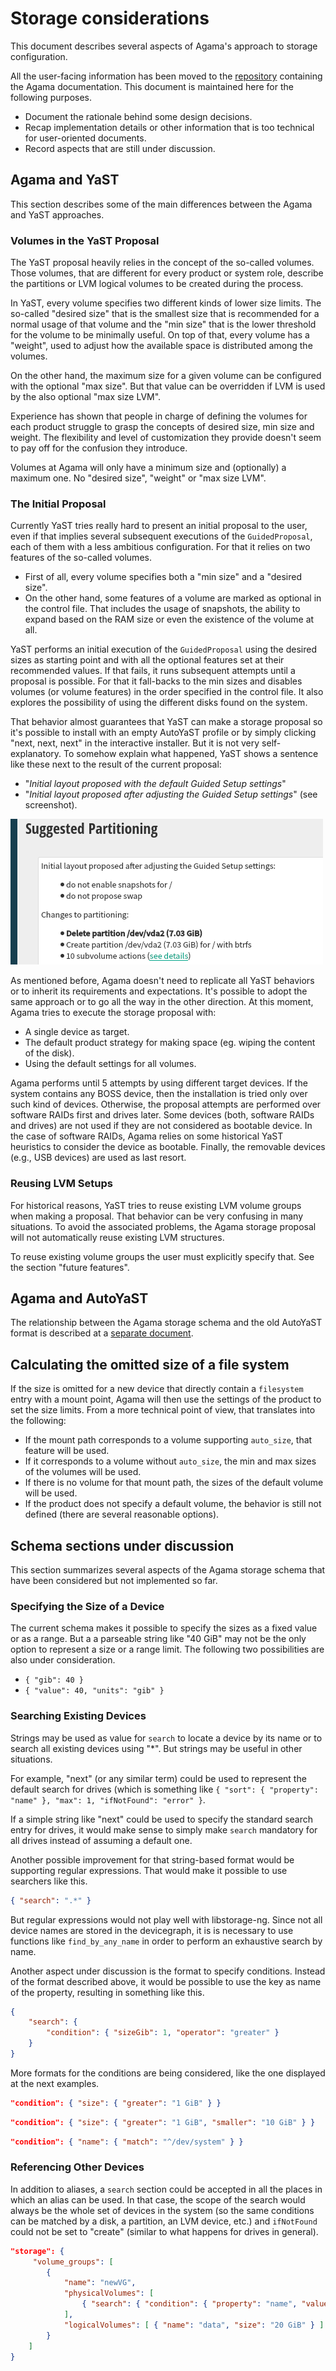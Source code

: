 # Storage considerations

This document describes several aspects of Agama's approach to storage configuration.

All the user-facing information has been moved to the
[repository](https://github.com/agama-project/agama-project.github.io) containing the Agama
documentation. This document is maintained here for the following purposes.

  - Document the rationale behind some design decisions.
  - Recap implementation details or other information that is too technical for user-oriented
    documents.
  - Record aspects that are still under discussion.

## Agama and YaST

This section describes some of the main differences between the Agama and YaST approaches.

### Volumes in the YaST Proposal

The YaST proposal heavily relies in the concept of the so-called volumes. Those volumes, that are
different for every product or system role, describe the partitions or LVM logical volumes to be
created during the process.

In YaST, every volume specifies two different kinds of lower size limits. The so-called "desired
size" that is the smallest size that is recommended for a normal usage of that volume and the "min
size" that is the lower threshold for the volume to be minimally useful. On top of that, every
volume has a "weight", used to adjust how the available space is distributed among the volumes.

On the other hand, the maximum size for a given volume can be configured with the optional "max
size". But that value can be overridden if LVM is used by the also optional "max size LVM".

Experience has shown that people in charge of defining the volumes for each product struggle to
grasp the concepts of desired size, min size and weight. The flexibility and level of customization
they provide doesn't seem to pay off for the confusion they introduce.

Volumes at Agama will only have a minimum size and (optionally) a maximum one. No "desired size",
"weight" or "max size LVM".

### The Initial Proposal

Currently YaST tries really hard to present an initial proposal to the user, even if that implies
several subsequent executions of the `GuidedProposal`, each of them with a less ambitious
configuration. For that it relies on two features of the so-called volumes.

- First of all, every volume specifies both a "min size" and a "desired size".
- On the other hand, some features of a volume are marked as optional in the control file. That
  includes the usage of snapshots, the ability to expand based on the RAM size or even the existence
  of the volume at all.

YaST performs an initial execution of the `GuidedProposal` using the desired sizes as starting point
and with all the optional features set at their recommended values. If that fails, it runs
subsequent attempts until a proposal is possible. For that it fall-backs to the min sizes and
disables volumes (or volume features) in the order specified in the control file. It also explores
the possibility of using the different disks found on the system.

That behavior almost guarantees that YaST can make a storage proposal so it's possible to install
with an empty AutoYaST profile or by simply clicking "next, next, next" in the interactive
installer. But it is not very self-explanatory. To somehow explain what happened, YaST shows a
sentence like these next to the result of the current proposal:

- "_Initial layout proposed with the default Guided Setup settings_"
- "_Initial layout proposed after adjusting the Guided Setup settings_" (see screenshot).

![Guided Setup result at YaST](images/storage/yast_guided_result.png)

As mentioned before, Agama doesn't need to replicate all YaST behaviors or to inherit its
requirements and expectations. It's possible to adopt the same approach or to go all the way in the
other direction. At this moment, Agama tries to execute the storage proposal with:

  - A single device as target.
  - The default product strategy for making space (eg. wiping the content of the disk).
  - Using the default settings for all volumes.

Agama performs until 5 attempts by using different target devices. If the system contains any BOSS
device, then the installation is tried only over such kind of devices. Otherwise, the proposal
attempts are performed over software RAIDs first and drives later. Some devices (both, software
RAIDs and drives) are not used if they are not considered as bootable device. In the case of
software RAIDs,  Agama relies on some historical YaST heuristics to consider the device as bootable.
Finally, the removable devices (e.g., USB devices) are used as last resort.

### Reusing LVM Setups

For historical reasons, YaST tries to reuse existing LVM volume groups when making a proposal. That
behavior can be very confusing in many situations. To avoid the associated problems, the Agama
storage proposal will not automatically reuse existing LVM structures.

To reuse existing volume groups the user must explicitly specify that. See the section "future
features".

## Agama and AutoYaST

The relationship between the Agama storage schema and the old AutoYaST format is described
at a [separate document](./autoyast_storage.md).

## Calculating the omitted size of a file system

If the size is omitted for a new device that directly contain a `filesystem` entry with a mount
point, Agama will then use the settings of the product to set the size limits. From a more
technical point of view, that translates into the following:

 - If the mount path corresponds to a volume supporting `auto_size`, that feature will be used.
 - If it corresponds to a volume without `auto_size`, the min and max sizes of the volumes will be
   used.
 - If there is no volume for that mount path, the sizes of the default volume will be used.
 - If the product does not specify a default volume, the behavior is still not defined (there are
   several reasonable options).

## Schema sections under discussion

This section summarizes several aspects of the Agama storage schema that have been considered
but not implemented so far.

### Specifying the Size of a Device

The current schema makes it possible to specify the sizes as a fixed value or as a range. But a
a parseable string like "40 GiB" may not be the only option to represent a size or a range limit.
The following two possibilities are also under consideration.

 - `{ "gib": 40 }`
 - `{ "value": 40, "units": "gib" }`

### Searching Existing Devices

Strings may be used as value for `search` to locate a device by its name or to search all existing
devices using "\*". But strings may be useful in other situations.

For example, "next" (or any similar term) could be used to represent the default search for drives
(which is something like `{ "sort": { "property": "name" }, "max": 1, "ifNotFound": "error" }`.

If a simple string like "next" could be used to specify the standard search entry for drives, it
would make sense to simply make `search` mandatory for all drives instead of assuming a default one.

Another possible improvement for that string-based format would be supporting regular expressions.
That would make it possible to use searchers like this.

```json
{ "search": ".*" }
```

But regular expressions would not play well with libstorage-ng. Since not all device names are
stored in the devicegraph, it is is necessary to use functions like `find_by_any_name` in order to
perform an exhaustive search by name.

Another aspect under discussion is the format to specify conditions. Instead of the format described
above, it would be possible to use the key as name of the property, resulting in something like this.

```json
{
    "search": {
        "condition": { "sizeGib": 1, "operator": "greater" }
    }
}
```

More formats for the conditions are being considered, like the one displayed at the next examples.

```json
"condition": { "size": { "greater": "1 GiB" } }
```

```json
"condition": { "size": { "greater": "1 GiB", "smaller": "10 GiB" } }
```

```json
"condition": { "name": { "match": "^/dev/system" } }
```

### Referencing Other Devices

In addition to aliases, a `search` section could be accepted in all the places in which an alias can
be used. In that case, the scope of the search would always be the whole set of devices in the
system (so the same conditions can be matched by a disk, a partition, an LVM device, etc.) and
`ifNotFound` could not be set to "create" (similar to what happens for drives in general).

```json
"storage": {
     "volume_groups": [
        {
            "name": "newVG",
            "physicalVolumes": [
                { "search": { "condition": { "property": "name", "value": "/dev/sda2" } } }
            ],
            "logicalVolumes": [ { "name": "data", "size": "20 GiB" } ]
        }
    ]
}
```
